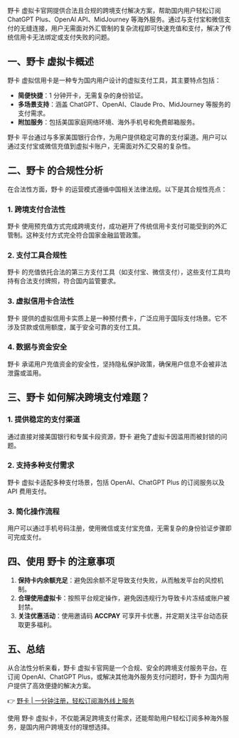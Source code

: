 野卡 虚拟卡官网提供合法且合规的跨境支付解决方案，帮助国内用户轻松订阅 ChatGPT Plus、OpenAI API、MidJourney 等海外服务。通过与支付宝和微信支付的无缝连接，用户无需面对外汇管制的复杂流程即可快速充值和支付，解决了传统信用卡无法绑定或支付失败的问题。

## 一、野卡 虚拟卡概述

野卡 虚拟信用卡是一种专为国内用户设计的虚拟支付工具，其主要特点包括：

- **简便快捷**：1 分钟开卡，无需复杂的身份验证。
- **多场景支持**：涵盖 ChatGPT、OpenAI、Claude Pro、MidJourney 等服务的支付需求。
- **附加服务**：包括美国家庭网络环境、海外手机号和免费邮箱服务。

野卡 平台通过与多家美国银行合作，为用户提供稳定可靠的支付渠道。用户可以通过支付宝或微信充值到虚拟卡账户，无需面对外汇交易的复杂性。

## 二、野卡 的合规性分析

在合法性方面，野卡 的运营模式遵循中国相关法律法规。以下是其合规性亮点：

### 1. 跨境支付合法性

野卡 使用预充值方式完成跨境支付，成功避开了传统信用卡支付可能受到的外汇管制。这种支付方式完全符合国家金融监管政策。

### 2. 支付工具合规性

野卡 的充值依托合法的第三方支付工具（如支付宝、微信支付），这些支付工具均持有合法支付牌照，符合国内监管要求。

### 3. 虚拟信用卡合法性

野卡 提供的虚拟信用卡实质上是一种预付费卡，广泛应用于国际支付场景。它不涉及贷款或信用额度，属于安全可靠的支付工具。

### 4. 数据与资金安全

野卡 承诺用户充值资金的安全性，坚持隐私保护政策，确保用户信息不会被非法泄露或滥用。

## 三、野卡 如何解决跨境支付难题？

### 1. 提供稳定的支付渠道

通过直接对接美国银行和专属卡段资源，野卡 避免了虚拟卡因滥用而被封锁的问题。

### 2. 支持多种支付需求

野卡 虚拟卡适配多种支付场景，包括 OpenAI、ChatGPT Plus 的订阅服务以及 API 费用支付。

### 3. 简化操作流程

用户可以通过手机号码注册，使用微信或支付宝充值，无需复杂的身份验证步骤即可完成支付。

## 四、使用 野卡 的注意事项

1. **保持卡内余额充足**：避免因余额不足导致支付失败，从而触发平台的风控机制。
2. **合理使用虚拟卡**：按照平台规定操作，避免因违规行为导致卡片冻结或账户被封禁。
3. **关注优惠活动**：使用邀请码 **ACCPAY** 可享开卡优惠，并定期关注平台动态获取更多福利。

## 五、总结

从合法性分析来看，野卡 虚拟卡官网是一个合规、安全的跨境支付服务平台。在订阅 OpenAI、ChatGPT Plus，或解决其他海外服务支付问题时，野卡 为国内用户提供了高效便捷的解决方案。

👉 [野卡 | 一分钟注册，轻松订阅海外线上服务](https://bit.ly/bewildcard)

使用 野卡 虚拟卡，不仅能满足跨境支付需求，还能帮助用户轻松订阅多种海外服务，是国内用户跨境支付的理想选择。